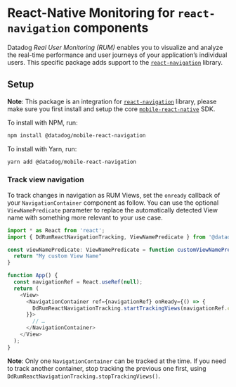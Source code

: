 # React-Native Monitoring for `react-navigation` components

Datadog *Real User Monitoring (RUM)* enables you to visualize and analyze the real-time performance and user journeys of your application’s individual users. This specific package adds support to the [`react-navigation`][1] library.

## Setup

**Note**: This package is an integration for [`react-navigation`][1] library, please make sure you first install and setup the core [`mobile-react-native`][2] SDK.

To install with NPM, run:

```sh
npm install @datadog/mobile-react-navigation
```

To install with Yarn, run:

```sh
yarn add @datadog/mobile-react-navigation
```

### Track view navigation

To track changes in navigation as RUM Views, set the `onready` callback of your `NavigationContainer` component as follow. You can use the optional `ViewNamePredicate` parameter to replace the automatically detected View name with something more relevant to your use case.

```js
import * as React from 'react';
import { DdRumReactNavigationTracking, ViewNamePredicate } from '@datadog/mobile-react-navigation';

const viewNamePredicate: ViewNamePredicate = function customViewNamePredicate(trackedView: any, trackedName: string) {
  return "My custom View Name"
}

function App() {
  const navigationRef = React.useRef(null);
  return (
    <View>
      <NavigationContainer ref={navigationRef} onReady={() => {
        DdRumReactNavigationTracking.startTrackingViews(navigationRef.current, viewNamePredicate)
      }}>
        // …
      </NavigationContainer>
    </View>
  );
}
```
**Note**: Only one `NavigationContainer` can be tracked at the time. If you need to track another container, stop tracking the previous one first, using `DdRumReactNavigationTracking.stopTrackingViews()`.


[1]: https://github.com/react-navigation/react-navigation
[2]: https://github.com/DataDog/dd-sdk-reactnative/tree/main/packages/core
